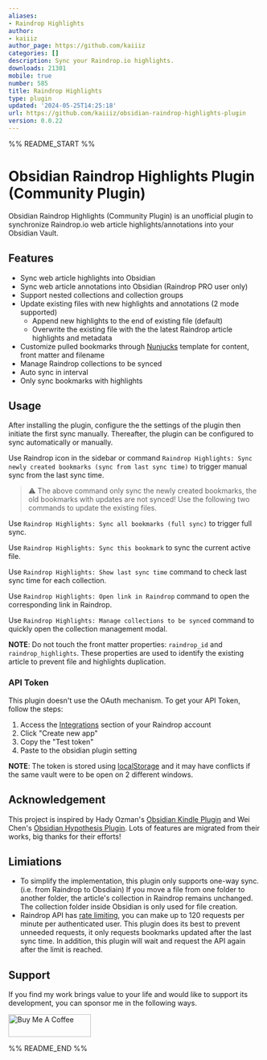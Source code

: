 ```yaml
---
aliases:
- Raindrop Highlights
author:
- kaiiiz
author_page: https://github.com/kaiiiz
categories: []
description: Sync your Raindrop.io highlights.
downloads: 21301
mobile: true
number: 585
title: Raindrop Highlights
type: plugin
updated: '2024-05-25T14:25:18'
url: https://github.com/kaiiiz/obsidian-raindrop-highlights-plugin
version: 0.0.22
---
```


%% README_START %%

# Obsidian Raindrop Highlights Plugin (Community Plugin)

Obsidian Raindrop Highlights (Community Plugin) is an unofficial plugin to synchronize Raindrop.io web article highlights/annotations into your Obsidian Vault.

## Features

- Sync web article highlights into Obsidian
- Sync web article annotations into Obsidian (Raindrop PRO user only)
- Support nested collections and collection groups
- Update existing files with new highlights and annotations (2 mode supported)
  - Append new highlights to the end of existing file (default)
  - Overwrite the existing file with the the latest Raindrop article highlights and metadata
- Customize pulled bookmarks through [Nunjucks](https://mozilla.github.io/nunjucks/) template for content, front matter and filename
- Manage Raindrop collections to be synced
- Auto sync in interval
- Only sync bookmarks with highlights

## Usage

After installing the plugin, configure the the settings of the plugin then initiate the first sync manually. Thereafter, the plugin can be configured to sync automatically or manually.

Use Raindrop icon in the sidebar or command `Raindrop Highlights: Sync newly created bookmarks (sync from last sync time)` to trigger manual sync from the last sync time.

> ⚠️ The above command only sync the newly created bookmarks, the old bookmarks with updates are not synced! Use the following two commands to update the existing files.

Use `Raindrop Highlights: Sync all bookmarks (full sync)` to trigger full sync.

Use `Raindrop Highlights: Sync this bookmark` to sync the current active file.

Use `Raindrop Highlights: Show last sync time` command to check last sync time for each collection.

Use `Raindrop Highlights: Open link in Raindrop` command to open the corresponding link in Raindrop.

Use `Raindrop Highlights: Manage collections to be synced` command to quickly open the collection management modal.

**NOTE**: Do not touch the front matter properties: `raindrop_id` and `raindrop_highlights`. These properties are used to identify the existing article to prevent file and highlights duplication.

### API Token

This plugin doesn't use the OAuth mechanism. To get your API Token, follow the steps:

1. Access the [Integrations](https://app.raindrop.io/settings/integrations) section of your Raindrop account
2. Click "Create new app"
3. Copy the "Test token"
4. Paste to the obsidian plugin setting

**NOTE**: The token is stored using [localStorage](https://developer.mozilla.org/en-US/docs/Web/API/Window/localStorage) and it may have conflicts if the same vault were to be open on 2 different windows.

## Acknowledgement

This project is inspired by Hady Ozman's [Obsidian Kindle Plugin](https://github.com/hadynz/obsidian-kindle-plugin) and Wei Chen's [Obsidian Hypothesis Plugin](https://github.com/weichenw/obsidian-hypothesis-plugin). Lots of features are migrated from their works, big thanks for their efforts!

## Limiations

- To simplify the implementation, this plugin only supports one-way sync. (i.e. from Raindrop to Obsdiain) If you move a file from one folder to another folder, the article's collection in Raindrop remains unchanged. The collection folder inside Obsidian is only used for file creation.
- Raindrop API has [rate limiting](https://developer.raindrop.io/#rate-limiting), you can make up to 120 requests per minute per authenticated user. This plugin does its best to prevent unneeded requests, it only requests bookmarks updated after the last sync time. In addition, this plugin will wait and request the API again after the limit is reached.

## Support

If you find my work brings value to your life and would like to support its development, you can sponsor me in the following ways.

<a href="https://www.buymeacoffee.com/ykzheng" target="_blank"><img src="https://cdn.buymeacoffee.com/buttons/v2/default-yellow.png" alt="Buy Me A Coffee" style="height: 45px !important;width: 164px !important; margin-left: 0px; margin-right: 0px;" ></a>


%% README_END %%